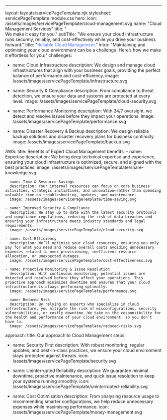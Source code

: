 ---
layout: layouts/servicePageTemplate.njk
stylesheet: servicePageTemplate.module.css
hero:
  icon: /assets/images/servicePageTemplate/cloud-management.svg
  name: "Cloud Management Services"
  title: "<span style='color: #FFF'>Secure, Optimise and Scale.</br></span>We make it easy for you."
  subTitle: "We ensure your cloud infrastructure runs securely, reliably, and cost-effectively 
while you drive your business forward."
title: "<span style='color: #4F75FF'>Reliable Cloud Management.</span>"
intro: "Maintaining and optimising your cloud environment can be a challenge. 
Here’s how we make it effortless for you:"
challenges: 
  - name: Cloud Infrastructure
    description: We design and manage cloud infrastructures that align with your business goals, providing the perfect balance of performance and cost-efficiency.
    image: /assets/images/servicePageTemplate/infrastructure.svg

  - name: Security & Compliance
    description: From compliance to threat detection, we ensure your data and systems are protected at every level.
    image: /assets/images/servicePageTemplate/cloud-security.svg

  - name: Performance Monitoring
    description: With 24/7 oversight, we detect and resolve issues before they impact your operations.
    image: /assets/images/servicePageTemplate/performance.svg

  - name: Disaster Recovery & Backup
    description: We design reliable backup solutions and disaster recovery plans for business continuity.
    image: /assets/images/servicePageTemplate/backup.svg

AWS:
  title: Benefits of Expert Cloud Management
  benefits:
    - name: Expertise
      description: We bring deep technical expertise and experience, ensuring your cloud infrastructure is optimized, secure, and aligned with the best practices.
      image: /assets/images/servicePageTemplate/share-knowledge.svg

    - name: Time & Resource Savings
      description: Your internal resources can focus on core business activities, strategic initiatives, and innovation—rather than spending valuable time on troubleshooting, updates, and maintenance.
      image: /assets/images/servicePageTemplate/time-saving.svg

    - name: Improved Security & Compliance
      description: We stay up to date with the latest security protocols and compliance regulations, reducing the risk of data breaches and ensuring your infrastructure meets industry standards and legal requirements.
      image: /assets/images/servicePageTemplate/cloud-security.svg

    - name: Cost Efficiency
      description: We’ll optimize your cloud resources, ensuring you only pay for what you need and reduce overall costs avoiding unnecessary expenses related to over-provisioning, inefficient resource allocation, or unexpected outages.
      image: /assets/images/servicePageTemplate/cost-effectiveness.svg

    - name: Proactive Monitoring & Issue Resolution
      description: With continuous monitoring, potential issues are detected and resolved before they affect your operations. This proactive approach minimizes downtime and ensures that your cloud infrastructure is always performing optimally.
      image: /assets/images/servicePageTemplate/performance.svg

    - name: Reduced Risk
      description: By relying on experts who specialize in cloud infrastructure, you mitigate the risk of misconfigurations, security vulnerabilities, or costly downtime. We take on the responsibility for the health and performance of your cloud environment, so you don’t have to.
      image: /assets/images/servicePageTemplate/reduced-risks.svg

approach:
  title: Our approach to Cloud Management
  steps:
  - name: Security First
    description: With robust monitoring, regular updates, and best-in-class practices, we ensure your cloud environment stays protected against threats.
    icon: /assets/images/servicePageTemplate/security.svg

  - name: Uninterrupted Reliability
    description: We guarantee minimal downtime, proactive maintenance, and quick issue resolution to keep your systems running smoothly.
    icon: /assets/images/servicePageTemplate/uninterrupted-reliability.svg

  - name: Cost Optimisation
    description: From analysing resource usage to recommending smarter configurations, we help reduce unnecessary expenses while maximising performance.
    icon: /assets/images/servicePageTemplate/money-management.svg
